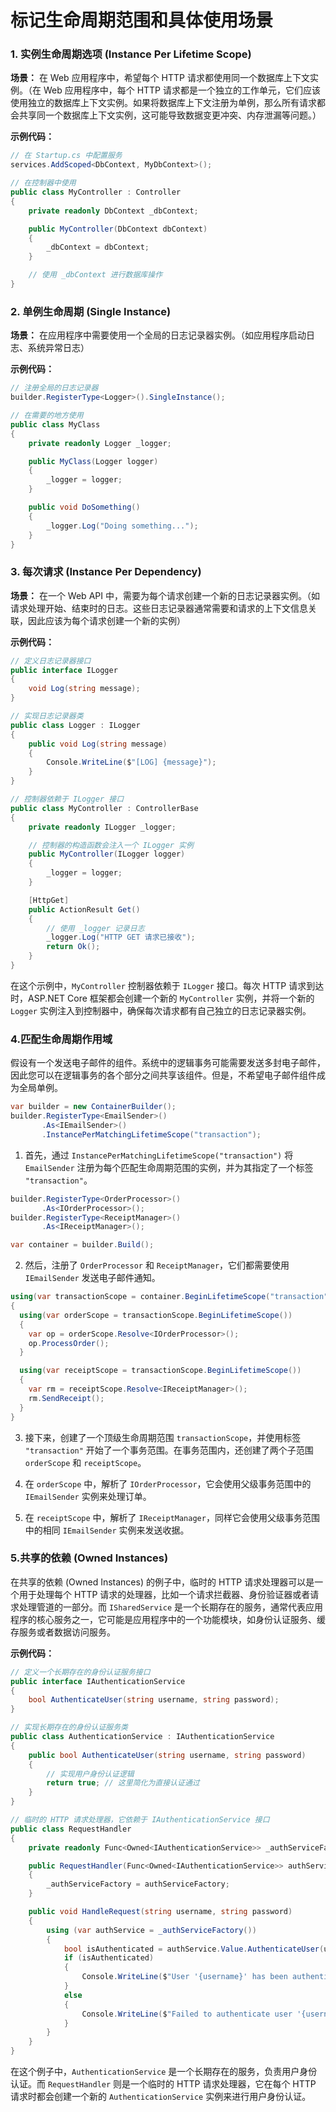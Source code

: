 # 标记生命周期范围和具体使用场景

### 1. 实例生命周期选项 (Instance Per Lifetime Scope)

**场景：** 在 Web 应用程序中，希望每个 HTTP 请求都使用同一个数据库上下文实例。（在 Web 应用程序中，每个 HTTP 请求都是一个独立的工作单元，它们应该使用独立的数据库上下文实例。如果将数据库上下文注册为单例，那么所有请求都会共享同一个数据库上下文实例，这可能导致数据变更冲突、内存泄漏等问题。）

**示例代码：**

```c#
// 在 Startup.cs 中配置服务
services.AddScoped<DbContext, MyDbContext>();

// 在控制器中使用
public class MyController : Controller
{
    private readonly DbContext _dbContext;

    public MyController(DbContext dbContext)
    {
        _dbContext = dbContext;
    }

    // 使用 _dbContext 进行数据库操作
}
```



### 2. 单例生命周期 (Single Instance)

**场景：** 在应用程序中需要使用一个全局的日志记录器实例。（如应用程序启动日志、系统异常日志）

**示例代码：**

```c#
// 注册全局的日志记录器
builder.RegisterType<Logger>().SingleInstance();

// 在需要的地方使用
public class MyClass
{
    private readonly Logger _logger;

    public MyClass(Logger logger)
    {
        _logger = logger;
    }

    public void DoSomething()
    {
        _logger.Log("Doing something...");
    }
}
```



### 3. 每次请求 (Instance Per Dependency) 

**场景：** 在一个 Web API 中，需要为每个请求创建一个新的日志记录器实例。（如请求处理开始、结束时的日志。这些日志记录器通常需要和请求的上下文信息关联，因此应该为每个请求创建一个新的实例）

**示例代码：**

```c#
// 定义日志记录器接口
public interface ILogger
{
    void Log(string message);
}

// 实现日志记录器类
public class Logger : ILogger
{
    public void Log(string message)
    {
        Console.WriteLine($"[LOG] {message}");
    }
}

// 控制器依赖于 ILogger 接口
public class MyController : ControllerBase
{
    private readonly ILogger _logger;

    // 控制器的构造函数会注入一个 ILogger 实例
    public MyController(ILogger logger)
    {
        _logger = logger;
    }

    [HttpGet]
    public ActionResult Get()
    {
        // 使用 _logger 记录日志
        _logger.Log("HTTP GET 请求已接收");
        return Ok();
    }
}
```

在这个示例中，`MyController` 控制器依赖于 `ILogger` 接口。每次 HTTP 请求到达时，ASP.NET Core 框架都会创建一个新的 `MyController` 实例，并将一个新的 `Logger` 实例注入到控制器中，确保每次请求都有自己独立的日志记录器实例。



### 4.匹配生命周期作用域

假设有一个发送电子邮件的组件。系统中的逻辑事务可能需要发送多封电子邮件，因此您可以在逻辑事务的各个部分之间共享该组件。但是，不希望电子邮件组件成为全局单例。



```c#
var builder = new ContainerBuilder();
builder.RegisterType<EmailSender>()
       .As<IEmailSender>()
       .InstancePerMatchingLifetimeScope("transaction");
```

1. 首先，通过 `InstancePerMatchingLifetimeScope("transaction")` 将 `EmailSender` 注册为每个匹配生命周期范围的实例，并为其指定了一个标签 `"transaction"`。

   

```c#
builder.RegisterType<OrderProcessor>()
       .As<IOrderProcessor>();
builder.RegisterType<ReceiptManager>()
       .As<IReceiptManager>();

var container = builder.Build();
```

2. 然后，注册了 `OrderProcessor` 和 `ReceiptManager`，它们都需要使用 `IEmailSender` 发送电子邮件通知。



```c#
using(var transactionScope = container.BeginLifetimeScope("transaction"))
{
  using(var orderScope = transactionScope.BeginLifetimeScope())
  {
    var op = orderScope.Resolve<IOrderProcessor>();
    op.ProcessOrder();
  }

  using(var receiptScope = transactionScope.BeginLifetimeScope())
  {
    var rm = receiptScope.Resolve<IReceiptManager>();
    rm.SendReceipt();
  }
}
```

3. 接下来，创建了一个顶级生命周期范围 `transactionScope`，并使用标签 `"transaction"` 开始了一个事务范围。在事务范围内，还创建了两个子范围 `orderScope` 和 `receiptScope`。

4. 在 `orderScope` 中，解析了 `IOrderProcessor`，它会使用父级事务范围中的 `IEmailSender` 实例来处理订单。

5. 在 `receiptScope` 中，解析了 `IReceiptManager`，同样它会使用父级事务范围中的相同 `IEmailSender` 实例来发送收据。



### 5.共享的依赖 (Owned Instances) 

在共享的依赖 (Owned Instances) 的例子中，临时的 HTTP 请求处理器可以是一个用于处理每个 HTTP 请求的处理器，比如一个请求拦截器、身份验证器或者请求处理管道的一部分。而 `ISharedService` 是一个长期存在的服务，通常代表应用程序的核心服务之一，它可能是应用程序中的一个功能模块，如身份认证服务、缓存服务或者数据访问服务。

**示例代码：**

```c#
// 定义一个长期存在的身份认证服务接口
public interface IAuthenticationService
{
    bool AuthenticateUser(string username, string password);
}

// 实现长期存在的身份认证服务类
public class AuthenticationService : IAuthenticationService
{
    public bool AuthenticateUser(string username, string password)
    {
        // 实现用户身份认证逻辑
        return true; // 这里简化为直接认证通过
    }
}

// 临时的 HTTP 请求处理器，它依赖于 IAuthenticationService 接口
public class RequestHandler
{
    private readonly Func<Owned<IAuthenticationService>> _authServiceFactory;

    public RequestHandler(Func<Owned<IAuthenticationService>> authServiceFactory)
    {
        _authServiceFactory = authServiceFactory;
    }

    public void HandleRequest(string username, string password)
    {
        using (var authService = _authServiceFactory())
        {
            bool isAuthenticated = authService.Value.AuthenticateUser(username, password);
            if (isAuthenticated)
            {
                Console.WriteLine($"User '{username}' has been authenticated.");
            }
            else
            {
                Console.WriteLine($"Failed to authenticate user '{username}'.");
            }
        }
    }
}
```

在这个例子中，`AuthenticationService` 是一个长期存在的服务，负责用户身份认证。而 `RequestHandler` 则是一个临时的 HTTP 请求处理器，它在每个 HTTP 请求时都会创建一个新的 `AuthenticationService` 实例来进行用户身份认证。